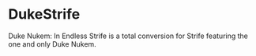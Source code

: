 # DukeStrife
Duke Nukem: In Endless Strife is a total conversion for Strife featuring the one and only Duke Nukem.
